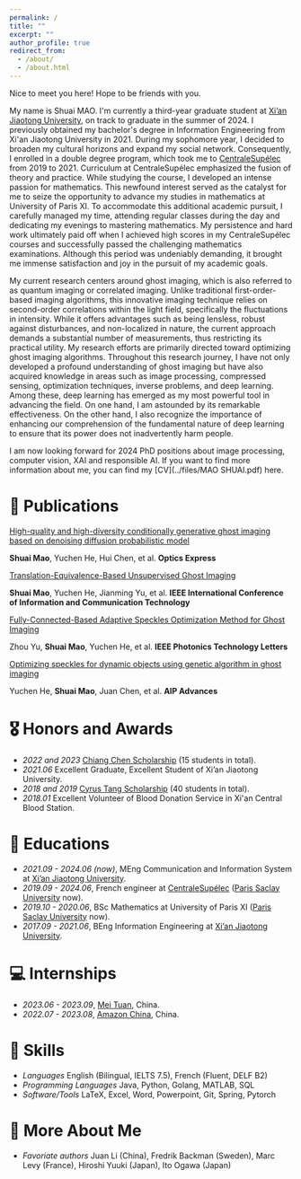 ```yaml
---
permalink: /
title: ""
excerpt: ""
author_profile: true
redirect_from: 
  - /about/
  - /about.html
---
```


<!-- {% if site.google_scholar_stats_use_cdn %}
{% assign gsDataBaseUrl = "https://cdn.jsdelivr.net/gh/" | append: site.repository | append: "@" %}
{% else %}
{% assign gsDataBaseUrl = "https://raw.githubusercontent.com/" | append: site.repository | append: "/" %}
{% endif %}
{% assign url = gsDataBaseUrl | append: "google-scholar-stats/gs_data_shieldsio.json" %} -->
<span class='anchor' id='about-me'></span>
Nice to meet you here! Hope to be friends with you.

My name is Shuai MAO. I'm currently a third-year graduate student at [Xi’an Jiaotong University](http://eie.xjtu.edu.cn/en/index.htm), on track to graduate in the summer of 2024. I previously obtained my bachelor's degree in Information Engineering from Xi'an Jiaotong University in 2021. During my sophomore year, I decided to broaden my cultural horizons and expand my social network. Consequently, I enrolled in a double degree program, which took me to [CentraleSupélec](https://www.centralesupelec.fr/en) from 2019 to 2021. Curriculum at CentraleSupélec emphasized the fusion of theory and practice. While studying the course, I developed an intense passion for mathematics. This newfound interest served as the catalyst for me to seize the opportunity to advance my studies in mathematics at University of Paris XI. To accommodate this additional academic pursuit, I carefully managed my time, attending regular classes during the day and dedicating my evenings to mastering mathematics. My persistence and hard work ultimately paid off when I achieved high scores in my CentraleSupélec courses and successfully passed the challenging mathematics examinations. Although this period was undeniably demanding, it brought me immense satisfaction and joy in the pursuit of my academic goals.

My current research centers around ghost imaging, which is also referred to as quantum imaging or correlated imaging. Unlike traditional first-order-based imaging algorithms, this innovative imaging technique relies on second-order correlations within the light field, specifically the fluctuations in intensity. While it offers advantages such as being lensless, robust against disturbances, and non-localized in nature, the current approach demands a substantial number of measurements, thus restricting its practical utility. My research efforts are primarily directed toward optimizing ghost imaging algorithms. Throughout this research journey, I have not only developed a profound understanding of ghost imaging but have also acquired knowledge in areas such as image processing, compressed sensing, optimization techniques, inverse problems, and deep learning. Among these, deep learning has emerged as my most powerful tool in advancing the field. On one hand, I am astounded by its remarkable effectiveness. On the other hand, I also recognize the importance of enhancing our comprehension of the fundamental nature of deep learning to ensure that its power does not inadvertently harm people.

I am now looking forward for 2024 PhD positions about image processing, computer vision, XAI and responsible AI. If you want to find more information about me, you can find my [CV](../files/MAO SHUAI.pdf) here.


# 📝 Publications 
<!-- <div class='paper-box'><div class='paper-box-image'><div><div class="badge">CVPR 2016</div><img src='images/500x300.png' alt="sym" width="100%"></div></div>
<div class='paper-box-text' markdown="1"> -->
[High-quality and high-diversity conditionally generative ghost imaging based on denoising diffusion probabilistic model](../files/High-quality%20and%20high-diversity%20conditionally%20generative%20ghost%20imaging%20based%20on%20denoising%20diffusion%20probabilistic%20model.pdf)

**Shuai Mao**, Yuchen He, Hui Chen, et al.  **Optics Express**

[Translation-Equivalence-Based Unsupervised Ghost Imaging](../files/Translation-Equivalence-Based%20Unsupervised%20Ghost%20Imaging.pdf)

**Shuai Mao**, Yuchen He, Jianming Yu, et al.  **IEEE International Conference of Information and Communication Technology**

[Fully-Connected-Based Adaptive Speckles Optimization Method for Ghost Imaging](../files/Fully-Connected-Based_Adaptive_Speckles_Optimization_Method_for_Ghost_Imaging.pdf)

Zhou Yu, **Shuai Mao**, Yuchen He, et al.  **IEEE Photonics Technology Letters**

[Optimizing speckles for dynamic objects using genetic algorithm in ghost imaging](../files/Optimizing%20speckles%20for%20dynamic%20objects%20using%20genetic.pdf)

Yuchen He, **Shuai Mao**, Juan Chen, et al.  **AIP Advances**

# 🎖 Honors and Awards
- *2022 and 2023* [Chiang Chen Scholarship](http://www.ccicf.org.hk/en/scholarships/fellowship_b_06/) (15 students in total). 
- *2021.06* Excellent Graduate, Excellent Student of Xi’an Jiaotong University. 
- *2018 and 2019* [Cyrus Tang Scholarship](https://tangfoundation.org/cyrus-tang-foundation/ct-scholarship/introduction/) (40 students in total). 
- *2018.01* Excellent Volunteer of Blood Donation Service in Xi'an Central Blood Station. 

# 📖 Educations
- *2021.09 - 2024.06 (now)*, MEng Communication and Information System at [Xi’an Jiaotong University](http://eie.xjtu.edu.cn/en/index.htm). 
- *2019.09 - 2024.06*, French engineer at [CentraleSupélec](https://www.centralesupelec.fr/en) ([Paris Saclay University](https://www.universite-paris-saclay.fr/en) now). 
- *2019.10 - 2020.06*, BSc Mathematics at University of Paris XI ([Paris Saclay University](https://www.universite-paris-saclay.fr/en) now).
- *2017.09 - 2021.06*, BEng Information Engineering at [Xi’an Jiaotong University](http://eie.xjtu.edu.cn/en/index.htm).

# 💻 Internships
- *2023.06 - 2023.09*, [Mei Tuan](https://www.meituan.com/en-US/about-us), China.
- *2022.07 - 2023.08*, [Amazon China](https://www.meituan.com/en-US/about-us), China.

# 🔧 Skills
- *Languages*    English (Bilingual, IELTS 7.5), French (Fluent, DELF B2)
- *Programming Languages*    Java, Python, Golang, MATLAB, SQL 
- *Software/Tools*    LaTeX, Excel, Word, Powerpoint, Git, Spring, Pytorch

# 💭 More About Me
- *Favoriate authors*  Juan Li (China), Fredrik Backman (Sweden), Marc Levy (France), Hiroshi Yuuki (Japan), Ito Ogawa (Japan)